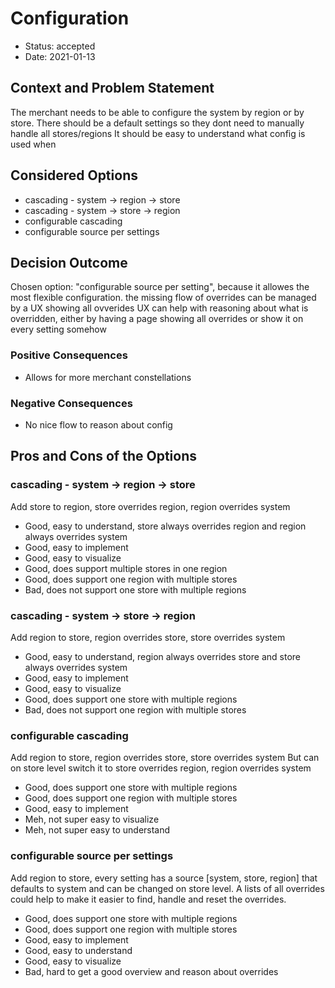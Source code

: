 # Configuration

* Status: accepted
* Date: 2021-01-13

## Context and Problem Statement

The merchant needs to be able to configure the system by region or by store.
There should be a default settings so they dont need to manually handle all stores/regions
It should be easy to understand what config is used when


## Considered Options

* cascading - system -> region -> store
* cascading - system -> store -> region
* configurable cascading
* configurable source per settings

## Decision Outcome

Chosen option: "configurable source per setting", because it allowes the most flexible configuration.
the missing flow of overrides can be managed by a UX showing all ovverides
UX can help with reasoning about what is overridden, either by having a page showing all overrides or
show it on every setting somehow

### Positive Consequences

* Allows for more merchant constellations

### Negative Consequences

* No nice flow to reason about config

## Pros and Cons of the Options

### cascading - system -> region -> store

Add store to region, store overrides region, region overrides system

* Good, easy to understand, store always overrides region and region always overrides system
* Good, easy to implement
* Good, easy to visualize
* Good, does support multiple stores in one region
* Good, does support one region with multiple stores
* Bad, does not support one store with multiple regions

### cascading - system -> store -> region

Add region to store, region overrides store, store overrides system

* Good, easy to understand, region always overrides store and store always overrides system
* Good, easy to implement
* Good, easy to visualize
* Good, does support one store with multiple regions
* Bad, does not support one region with multiple stores

### configurable cascading

Add region to store, region overrides store, store overrides system
But can on store level switch it to store overrides region, region overrides system

* Good, does support one store with multiple regions
* Good, does support one region with multiple stores
* Good, easy to implement
* Meh, not super easy to visualize
* Meh, not super easy to understand

### configurable source per settings

Add region to store,
every setting has a source [system, store, region] that
defaults to system and can be changed on store level.
A lists of all overrides could help to make it easier to find, handle and reset the overrides.

* Good, does support one store with multiple regions
* Good, does support one region with multiple stores
* Good, easy to implement
* Good, easy to understand
* Good, easy to visualize
* Bad, hard to get a good overview and reason about overrides

<!-- markdownlint-disable-file MD013 -->
